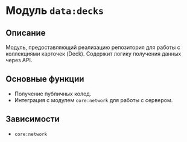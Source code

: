 # Модуль `data:decks`

## Описание
Модуль, предоставляющий реализацию репозитория для работы с коллекциями карточек (Deck). Содержит логику получения данных через API.

## Основные функции
- Получение публичных колод.
- Интеграция с модулем `core:network` для работы с сервером.

## Зависимости
- `core:network`